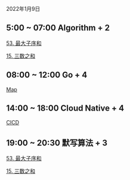 2022年1月9日 

## 5:00 ~ 07:00 Algorithm + 2

[53. 最大子序和](https://leetcode-cn.com/problems/maximum-subarray/)

[15. 三数之和](https://leetcode-cn.com/problems/3sum/)

## 08:00 ~ 12:00 Go + 4 

 [Map]() 

## 14:00 ~ 18:00 Cloud Native + 4

[CICD]()

## 19:00 ~ 20:30 默写算法 + 3

[53. 最大子序和](https://leetcode-cn.com/problems/maximum-subarray/)

[15. 三数之和](https://leetcode-cn.com/problems/3sum/)
